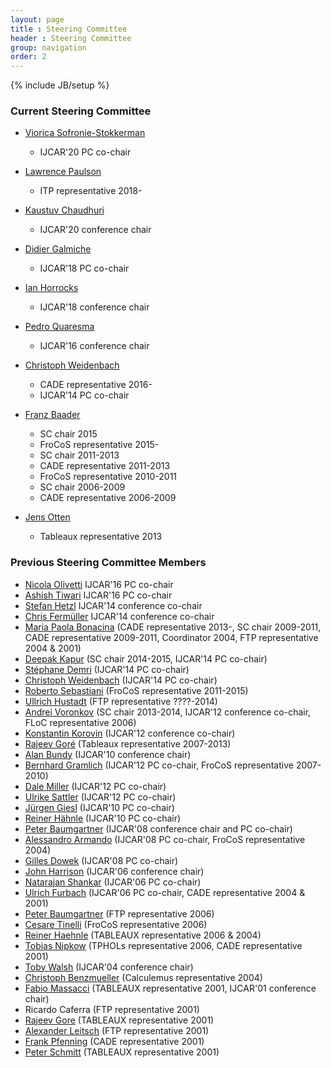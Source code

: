 ```yaml
---
layout: page
title : Steering Committee
header : Steering Committee
group: navigation
order: 2
---
```

{% include JB/setup %}

### Current Steering Committee

- [Viorica Sofronie-Stokkerman](https://www.uni-koblenz-landau.de/en/campus-koblenz/fb4/ics/RGVSS/team/viorica-sofronie-stokkermans)
    - IJCAR'20 PC co-chair

- [Lawrence Paulson](https://www.cl.cam.ac.uk/~lp15/)
    - ITP representative 2018-

- [Kaustuv Chaudhuri](http://kaustuv.chaudhuri.info/)
	- IJCAR'20 conference chair

- [Didier Galmiche](https://members.loria.fr/DGalmiche/files/)
    - IJCAR'18 PC co-chair

- [Ian Horrocks](http://www.cs.ox.ac.uk/ian.horrocks/)
	- IJCAR'18 conference chair

- [Pedro Quaresma](https://www.mat.uc.pt/~pedro/)
	- IJCAR'16 conference chair

- [Christoph Weidenbach](http://www.mpi-inf.mpg.de/~weidenb/) 
	- CADE representative 2016- 
	- IJCAR'14 PC co-chair

- [Franz Baader](http://lat.inf.tu-dresden.de/~baader/index-en.html) 
	- SC chair 2015
	- FroCoS representative 2015- 
	- SC chair 2011-2013
	- CADE representative 2011-2013
	- FroCoS representative 2010-2011
	- SC chair 2006-2009 
	- CADE representative 2006-2009

- [Jens Otten](http://www.cs.uni-potsdam.de/~jeotten/) 
	- Tableaux representative 2013


### Previous Steering Committee Members

- [Nicola Olivetti](http://www.lsis.org/olivetti/) IJCAR'16 PC co-chair
- [Ashish Tiwari](http://www.csl.sri.com/users/tiwari/) IJCAR'16 PC co-chair
- [Stefan Hetzl](http://www.logic.at/staff/hetzl/) IJCAR'14 conference co-chair
- [Chris Fermüller](http://www.logic.at/staff/chrisf/) IJCAR'14 conference co-chair
- [Maria Paola Bonacina](http://profs.sci.univr.it/~bonacina/)  (CADE representative 2013-, SC chair 2009-2011, CADE representative 2009-2011, Coordinator 2004, FTP representative 2004 & 2001)
- [Deepak Kapur](http://www.cs.unm.edu/~kapur/) (SC chair 2014-2015, IJCAR'14 PC co-chair)
- [Stéphane Demri](http://www.lsv.ens-cachan.fr/~demri/) (IJCAR'14 PC co-chair)
- [Christoph Weidenbach](http://www.mpi-inf.mpg.de/~weidenb/) (IJCAR'14 PC co-chair)
- [Roberto Sebastiani](http://disi.unitn.it/~rseba/) (FroCoS representative 2011-2015)
- [Ullrich Hustadt](http://www.csc.liv.ac.uk/~ullrich/) (FTP representative ????-2014)
- [Andrei Voronkov](http://www.voronkov.com/) (SC chair 2013-2014, IJCAR'12 conference co-chair, FLoC representative 2006)
- [Konstantin Korovin](http://www.cs.man.ac.uk/~korovink/) (IJCAR'12 conference co-chair)
- [Rajeev Goré](http://users.rsise.anu.edu.au/~rpg/) (Tableaux representative 2007-2013)
- [Alan Bundy](http://homepages.inf.ed.ac.uk/bundy/) (IJCAR'10 conference chair)
- [Bernhard Gramlich](http://www.logic.at/staff/gramlich/) (IJCAR'12 PC co-chair, FroCoS representative 2007-2010)
- [Dale Miller](http://www.lix.polytechnique.fr/~dale/) (IJCAR'12 PC co-chair)
- [Ulrike Sattler](http://www.cs.man.ac.uk/~sattler/) (IJCAR'12 PC co-chair)
- [Jürgen Giesl](http://verify.rwth-aachen.de/giesl/) (IJCAR'10 PC co-chair)
- [Reiner Hähnle](http://www.cs.chalmers.se/~reiner/) (IJCAR'10 PC co-chair)
- [Peter Baumgartner](http://users.rsise.anu.edu.au/~baumgart/) (IJCAR'08 conference chair and PC co-chair)
- [Alessandro Armando](http://www.ai-lab.it/armando/) (IJCAR'08 PC co-chair, FroCoS representative 2004)
- [Gilles Dowek](http://www.lix.polytechnique.fr/~dowek/) (IJCAR'08 PC co-chair)
- [John Harrison](http://www.cl.cam.ac.uk/~jrh13/) (IJCAR'06 conference chair)
- [Natarajan Shankar](http://www.csl.sri.com/users/shankar/) (IJCAR'06 PC co-chair)
- [Ulrich Furbach](https://www.uni-koblenz-landau.de/de/koblenz/fb4/ifi/AGKI/Mitarbeiter/Professoren/Furbach/ulrich-furbach) (IJCAR'06 PC co-chair, CADE representative 2004 & 2001)
- [Peter Baumgartner](http://users.cecs.anu.edu.au/~baumgart/) (FTP representative 2006)
- [Cesare Tinelli](http://homepage.cs.uiowa.edu/~tinelli/) (FroCoS representative 2006)
- [Reiner Haehnle](https://www.se.tu-darmstadt.de/se/group-members/reiner-haehnle/) (TABLEAUX representative 2006 & 2004)
- [Tobias Nipkow](http://www21.in.tum.de/~nipkow/) (TPHOLs representative 2006, CADE representative 2001)
- [Toby Walsh](http://www.cse.unsw.edu.au/~tw/) (IJCAR'04 conference chair)
- [Christoph Benzmueller](https://page.mi.fu-berlin.de/cbenzmueller/) (Calculemus representative 2004)
- [Fabio Massacci](https://www5.unitn.it/People/it/Web/Persona/PER0003620#INFO) (TABLEAUX representative 2001, IJCAR'01 conference chair)
- Ricardo Caferra (FTP representative 2001)
- [Rajeev Gore](http://users.cecs.anu.edu.au/~rpg/) (TABLEAUX representative 2001)
- [Alexander Leitsch](https://www.logic.at/staff/leitsch/) (FTP representative 2001)
- [Frank Pfenning](http://www.cs.cmu.edu/~fp/) (CADE representative 2001)
- [Peter Schmitt](https://lfm.iti.kit.edu/pschmitt.php) (TABLEAUX representative 2001)
